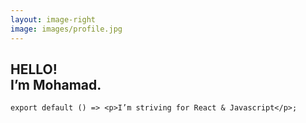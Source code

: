 ```yaml
---
layout: image-right
image: images/profile.jpg
---
```


<h2>
  <span class="color-primary">
  HELLO! 
  </span>
  <br />
  I’m Mohamad.
</h2>

```tsx
export default () => <p>I’m striving for React & Javascript</p>;
```
